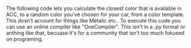 The following code lets you calculate the closest color that is available in ACC, to a random color you've chosen for your car, from a color template. 
This dosn't account for things like Metalic etc.. To execute this code you can use an online compiler like "OneCompiler". 
This isn't in a .py format or anthing like that, becuase it's for a community that isn't too much fokused on programing.
